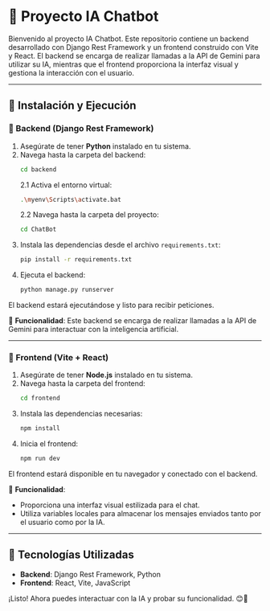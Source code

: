 # 📌 Proyecto IA Chatbot

Bienvenido al proyecto IA Chatbot. Este repositorio contiene un backend desarrollado con Django Rest Framework y un frontend construido con Vite y React. El backend se encarga de realizar llamadas a la API de Gemini para utilizar su IA, mientras que el frontend proporciona la interfaz visual y gestiona la interacción con el usuario.

---

## 🚀 Instalación y Ejecución

### 🔹 Backend (Django Rest Framework)
1. Asegúrate de tener **Python** instalado en tu sistema.
2. Navega hasta la carpeta del backend:
   ```sh
   cd backend
   ```
   2.1 Activa el entorno virtual:
   ```sh
   .\myenv\Scripts\activate.bat
   ```
   2.2 Navega hasta la carpeta del proyecto:
   ```sh
   cd ChatBot
   ```
3. Instala las dependencias desde el archivo `requirements.txt`:
   ```sh
   pip install -r requirements.txt
   ```
4. Ejecuta el backend:
   ```sh
   python manage.py runserver
   ```

El backend estará ejecutándose y listo para recibir peticiones.

📌 **Funcionalidad**: Este backend se encarga de realizar llamadas a la API de Gemini para interactuar con la inteligencia artificial.

---

### 🔹 Frontend (Vite + React)
1. Asegúrate de tener **Node.js** instalado en tu sistema.
2. Navega hasta la carpeta del frontend:
   ```sh
   cd frontend
   ```
3. Instala las dependencias necesarias:
   ```sh
   npm install
   ```
4. Inicia el frontend:
   ```sh
   npm run dev
   ```

El frontend estará disponible en tu navegador y conectado con el backend.

📌 **Funcionalidad**:
- Proporciona una interfaz visual estilizada para el chat.
- Utiliza variables locales para almacenar los mensajes enviados tanto por el usuario como por la IA.

---

## 🎯 Tecnologías Utilizadas
- **Backend**: Django Rest Framework, Python
- **Frontend**: React, Vite, JavaScript

¡Listo! Ahora puedes interactuar con la IA y probar su funcionalidad. 😊🚀

